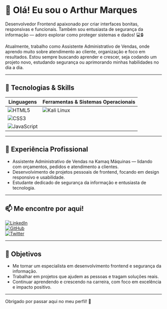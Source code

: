 # 👋 Olá! Eu sou o Arthur Marques

Desenvolvedor Frontend apaixonado por criar interfaces bonitas, responsivas e funcionais. Também sou entusiasta de segurança da informação — adoro explorar como proteger sistemas e dados! 💻🔒

Atualmente, trabalho como Assistente Administrativo de Vendas, onde aprendo muito sobre atendimento ao cliente, organização e foco em resultados. Estou sempre buscando aprender e crescer, seja codando um projeto novo, estudando segurança ou aprimorando minhas habilidades no dia a dia.

---

## 🚀 Tecnologias & Skills

| Linguagens                  | Ferramentas & Sistemas Operacionais |
|----------------------------|------------------------------------|
| ![HTML5](https://img.shields.io/badge/HTML5-E34F26?style=for-the-badge&logo=html5&logoColor=white)  | ![Kali Linux](https://img.shields.io/badge/Kali_Linux-557C94?style=for-the-badge&logo=kalilinux&logoColor=white) |
| ![CSS3](https://img.shields.io/badge/CSS3-1572B6?style=for-the-badge&logo=css3&logoColor=white)     |                                    |
| ![JavaScript](https://img.shields.io/badge/JavaScript-F7DF1E?style=for-the-badge&logo=javascript&logoColor=black) |                                    |

---

## 💼 Experiência Profissional

- Assistente Administrativo de Vendas na Kamaq Máquinas — lidando com orçamentos, pedidos e atendimento a clientes.
- Desenvolvimento de projetos pessoais de frontend, focando em design responsivo e usabilidade.
- Estudante dedicado de segurança da informação e entusiasta de tecnologia.

---

## 📫 Me encontre por aqui!

[![LinkedIn](https://img.shields.io/badge/LinkedIn-0077B5?style=flat-square&logo=linkedin&logoColor=white)](https://www.linkedin.com/in/arthur-marques)  
[![GitHub](https://img.shields.io/badge/GitHub-181717?style=flat-square&logo=github&logoColor=white)](https://github.com/arthurmarques)  
[![Twitter](https://img.shields.io/badge/Twitter-1DA1F2?style=flat-square&logo=twitter&logoColor=white)](https://twitter.com/arthurmarques)

---

## 🎯 Objetivos

- Me tornar um especialista em desenvolvimento frontend e segurança da informação.
- Trabalhar em projetos que ajudem as pessoas e tragam soluções reais.
- Continuar aprendendo e crescendo na carreira, com foco em excelência e impacto positivo.

---

Obrigado por passar aqui no meu perfil! 🚀

